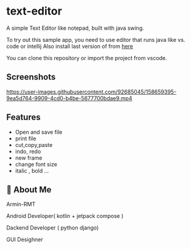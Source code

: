 
# text-editor

 A simple Text Editor like notepad, built with java swing.

 To try out this sample app, you need to use editor that runs java like vs. code or intellij
 Also install last version of from
 [here](https://www.java.com/en/download/)


 You can clone this repository or import the project from vscode.
 

## Screenshots

https://user-images.githubusercontent.com/92685045/158659395-9ea5d764-9909-4cd0-b4be-5677700bdae9.mp4


## Features

- Open and save file
- print file
- cut,copy,paste
- indo, redo
- new frame
- change font size
- italic , bold ...


## 🚀 About Me

Armin-RMT

Android Developer( kotlin + jetpack compose )

Dackend Developer ( python django)

GUI Desighner

